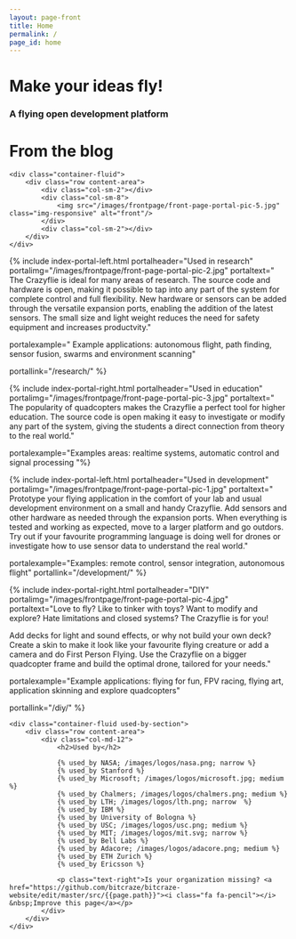 ```yaml
---
layout: page-front
title: Home
permalink: /
page_id: home
---
```


<div class="front-page">
    <div class="container-fluid front-top-banner">
        <div class="row content-area">
            <div class="col-md-9 header_text">
                  <h1>Make your ideas fly!</h1>
                    <h3>A flying open development platform</h3>
            </div>
            <div class="col-md-3 semi-transparent fp-blog">
                <h1>From the blog</h1>
                    <!-- inject wp blog -->
            </div>
        </div>
    </div>


    <div class="container-fluid">
        <div class="row content-area">
            <div class="col-sm-2"></div>
            <div class="col-sm-8">
                <img src="/images/frontpage/front-page-portal-pic-5.jpg" class="img-responsive" alt="front"/>
            </div>
            <div class="col-sm-2"></div>
        </div>
    </div>


{% include index-portal-left.html portalheader="Used in research" portalimg="/images/frontpage/front-page-portal-pic-2.jpg" portaltext="
The Crazyflie is ideal for many areas of research. The source code and hardware
is open, making it possible to tap into any
part of the system for complete control and full flexibility. New hardware or sensors can be added
through the versatile expansion ports, enabling the addition of the latest sensors.
The small size and light weight reduces the need for safety equipment and increases
productvity."

portalexample="
Example applications: autonomous flight, path finding, sensor fusion, swarms and
environment scanning"

portallink="/research/"
%}

{% include index-portal-right.html portalheader="Used in education" portalimg="/images/frontpage/front-page-portal-pic-3.jpg" portaltext="
The popularity of quadcopters makes the Crazyflie a perfect tool for higher education.
The source code is open making it easy to investigate or modify any part of the system,
giving the students a direct connection from theory to the real world."

portalexample="Examples areas: realtime systems, automatic control and signal processing
"%}

{% include index-portal-left.html portalheader="Used in development" portalimg="/images/frontpage/front-page-portal-pic-1.jpg" portaltext="
Prototype your flying application in the comfort of your lab and usual development
environment on a small and handy Crazyflie. Add sensors and other hardware as needed
through the expansion ports. When everything is tested and working as expected,
move to a larger platform and go outdors.
Try out if your favourite programming language is doing well for drones
or investigate how to use sensor data to understand the real world."

portalexample="Examples: remote control, sensor integration, autonomous flight"
portallink="/development/"
%}

{% include index-portal-right.html portalheader="DIY" portalimg="/images/frontpage/front-page-portal-pic-4.jpg" 
portaltext="Love to fly? Like to tinker with toys? Want to modify and explore? Hate limitations and closed
systems? The Crazyflie is for you!

Add decks for light and sound effects, or why not build your own deck? Create a
skin to make it look like your favourite flying creature or add a camera and
do First Person Flying. Use the Crazyflie on a bigger quadcopter frame and build
the optimal drone, tailored for your needs."

portalexample="Example applications: flying for fun, FPV racing, flying art, application skinning and explore quadcopters"

portallink="/diy/"
%}


    <div class="container-fluid used-by-section">
        <div class="row content-area">
            <div class="col-md-12">
                <h2>Used by</h2>

                {% used_by NASA; /images/logos/nasa.png; narrow %}
                {% used_by Stanford %}
                {% used_by Microsoft; /images/logos/microsoft.jpg; medium %}
                {% used_by Chalmers; /images/logos/chalmers.png; medium %}
                {% used_by LTH; /images/logos/lth.png; narrow  %}
                {% used_by IBM %}
                {% used_by University of Bologna %}
                {% used_by USC; /images/logos/usc.png; medium %}
                {% used_by MIT; /images/logos/mit.svg; narrow %}
                {% used_by Bell Labs %}
                {% used_by Adacore; /images/logos/adacore.png; medium %}
                {% used_by ETH Zurich %}
                {% used_by Ericsson %}

                <p class="text-right">Is your organization missing? <a href="https://github.com/bitcraze/bitcraze-website/edit/master/src/{{page.path}}"><i class="fa fa-pencil"></i> &nbsp;Improve this page</a></p>
            </div>
        </div>
    </div>
</div>
